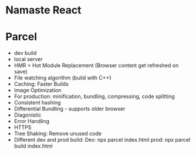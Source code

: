 # Namaste React 

# Parcel
- dev build
- local server
- HMR = Hot Module Replacement (Browser content get refreshed on save)
- File watching algorithm (build with C++)
- Caching: Faster Builds
- Image Optimization
- For production: minification, bundling, compressing, code splitting
- Consistent hashing
- Differential Bundling - supports older browser
- Diagonistic
- Error Handling
- HTTPS
- Tree Shaking: Remove unused code
- Different dev and prod build: Dev: npx parcel index.html   prod: npx parcel build index.html